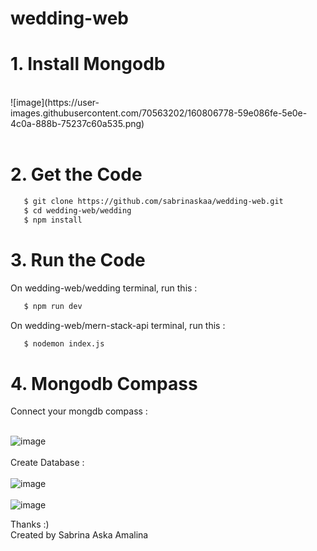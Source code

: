 # wedding-web

<h1>1. Install Mongodb</h1> <br />
![image](https://user-images.githubusercontent.com/70563202/160806778-59e086fe-5e0e-4c0a-888b-75237c60a535.png)
<br/><br />

<h1>2. Get the Code</h1>

```bash
   $ git clone https://github.com/sabrinaskaa/wedding-web.git
   $ cd wedding-web/wedding
   $ npm install
``` 

<h1>3. Run the Code</h1>
On wedding-web/wedding terminal, run this :

```bash
   $ npm run dev
```

On wedding-web/mern-stack-api terminal, run this :

```bash
   $ nodemon index.js
```

<h1>4. Mongodb Compass</h1>

Connect your mongdb compass : <br /><br />

![image](https://user-images.githubusercontent.com/70563202/160806127-e74cde69-007d-4a02-91e0-9700a396a794.png)<br /><br />
Create Database : <br/><br/>
![image](https://user-images.githubusercontent.com/70563202/158966152-fba7b2a0-bf1d-4f40-90fb-66a673f85f3f.png) <br /> <br/>
![image](https://user-images.githubusercontent.com/70563202/158966506-741b5cf9-856b-4592-8ac1-4e427cdc8d27.png)

Thanks :) <br/>
Created by Sabrina Aska Amalina
